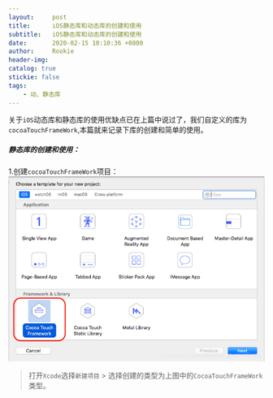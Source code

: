 ```yaml
---
layout:     post
title:      iOS静态库和动态库的创建和使用
subtitle:   iOS静态库和动态库的创建和使用
date:       2020-02-15 10:10:36 +0800
author:     Rookie
header-img: 
catalog: true
stickie: false
tags:
    - 动、静态库
---
```


关于`iOS`动态库和静态库的使用优缺点已在上篇中说过了，我们自定义的库为`cocoaTouchFrameWork`,本篇就来记录下库的创建和简单的使用。

##### 静态库的创建和使用：

1.创建`cocoaTouchFrameWork`项目：
![项目1](/img/20200215/1.png)
>打开`Xcode`选择`新建项目` > 选择创建的类型为上图中的`CocoaTouchFrameWork`类型。












